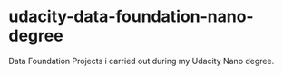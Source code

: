 # udacity-data-foundation-nano-degree
Data Foundation Projects i carried out during my Udacity Nano degree.
